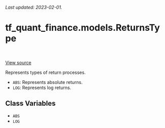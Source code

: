 <!--
This file is generated by a tool. Do not edit directly.
For open-source contributions the docs will be updated automatically.
-->

*Last updated: 2023-02-01.*

<div itemscope itemtype="http://developers.google.com/ReferenceObject">
<meta itemprop="name" content="tf_quant_finance.models.ReturnsType" />
<meta itemprop="path" content="Stable" />
<meta itemprop="property" content="ABS"/>
<meta itemprop="property" content="LOG"/>
</div>

# tf_quant_finance.models.ReturnsType

<!-- Insert buttons and diff -->

<table class="tfo-notebook-buttons tfo-api" align="left">
</table>

<a target="_blank" href="https://github.com/google/tf-quant-finance/blob/master/tf_quant_finance/models/realized_volatility.py">View source</a>



Represents types of return processes.

<!-- Placeholder for "Used in" -->

* `ABS`: Represents absolute returns.
* `LOG`: Represents log returns.

## Class Variables

* `ABS` <a id="ABS"></a>
* `LOG` <a id="LOG"></a>
